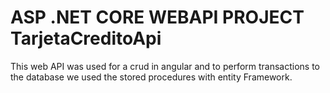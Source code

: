 #  ASP .NET CORE WEBAPI PROJECT TarjetaCreditoApi

This web API was used for a crud in angular and to perform transactions to the database we used the stored procedures with entity Framework.

